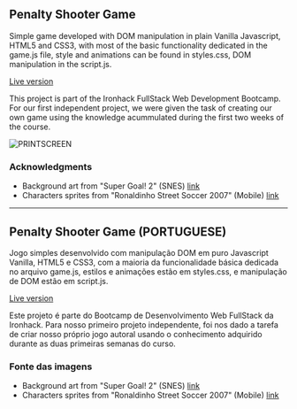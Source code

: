 
## Penalty Shooter Game 

Simple game developed with DOM manipulation in plain Vanilla Javascript, HTML5 and CSS3, with most of the basic functionality dedicated in the game.js file, style and animations can be found in styles.css, DOM manipulation in the script.js.

[Live version](https://adhkr81.github.io/Penalty-Shooter-/)

This project is part of the Ironhack FullStack Web Development Bootcamp. For our first independent project, we were given the task of creating our own game using the knowledge acummulated during the first two weeks of the course.



![PRINTSCREEN](https://user-images.githubusercontent.com/104802360/173673903-d801dec6-e031-497a-bd86-f6c4cdde16b0.jpg)



### Acknowledgments

- Background art from "Super Goal! 2" (SNES) [link](https://spritedatabase.net/game/3029)
- Characters sprites from "Ronaldinho Street Soccer 2007" (Mobile) [link](https://spritedatabase.net/game/1373)




----------------------------------------------------------------------------------------------------------------


## Penalty Shooter Game (PORTUGUESE)

Jogo simples desenvolvido com manipulação DOM em puro Javascript Vanilla, HTML5 e CSS3, com a maioria da funcionalidade básica dedicada no arquivo game.js, estilos e animações estão em styles.css, e manipulação de DOM estão em script.js.

[Live version](https://adhkr81.github.io/Penalty-Shooter-/)

Este projeto é parte do Bootcamp de Desenvolvimento Web FullStack da Ironhack. Para nosso primeiro projeto independente, foi nos dado a tarefa de criar nosso próprio jogo autoral usando o conhecimento adquirido durante as duas primeiras semanas do curso.



### Fonte das imagens

- Background art from "Super Goal! 2" (SNES) [link](https://spritedatabase.net/game/3029)
- Characters sprites from "Ronaldinho Street Soccer 2007" (Mobile) [link](https://spritedatabase.net/game/1373)




